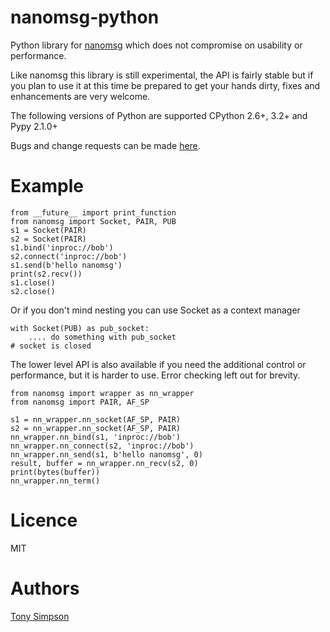 nanomsg-python
==============

Python library for [nanomsg](http://nanomsg.org/) which does not compromise on
usability or performance.

Like nanomsg this library is still experimental, the API is fairly stable but
if you plan to use it at this time be prepared to get your hands dirty,
fixes and enhancements are very welcome.

The following versions of Python are supported CPython 2.6+, 3.2+ and Pypy 2.1.0+

Bugs and change requests can be made
[here](https://github.com/tonysimpson/nanomsg-python/issues).

Example
=======

    from __future__ import print_function
    from nanomsg import Socket, PAIR, PUB
    s1 = Socket(PAIR)
    s2 = Socket(PAIR)
    s1.bind('inproc://bob')
    s2.connect('inproc://bob')
    s1.send(b'hello nanomsg')
    print(s2.recv())
    s1.close()
    s2.close()

Or if you don't mind nesting you can use Socket as a context manager

    with Socket(PUB) as pub_socket:
        .... do something with pub_socket
    # socket is closed

The lower level API is also available if you need the additional control or
performance, but it is harder to use. Error checking left out for brevity.

    from nanomsg import wrapper as nn_wrapper
    from nanomsg import PAIR, AF_SP

    s1 = nn_wrapper.nn_socket(AF_SP, PAIR)
    s2 = nn_wrapper.nn_socket(AF_SP, PAIR)
    nn_wrapper.nn_bind(s1, 'inproc://bob')
    nn_wrapper.nn_connect(s2, 'inproc://bob')
    nn_wrapper.nn_send(s1, b'hello nanomsg', 0)
    result, buffer = nn_wrapper.nn_recv(s2, 0)
    print(bytes(buffer))
    nn_wrapper.nn_term()


Licence
=======

MIT


Authors
=======

[Tony Simpson](github.com/tonysimpson)
